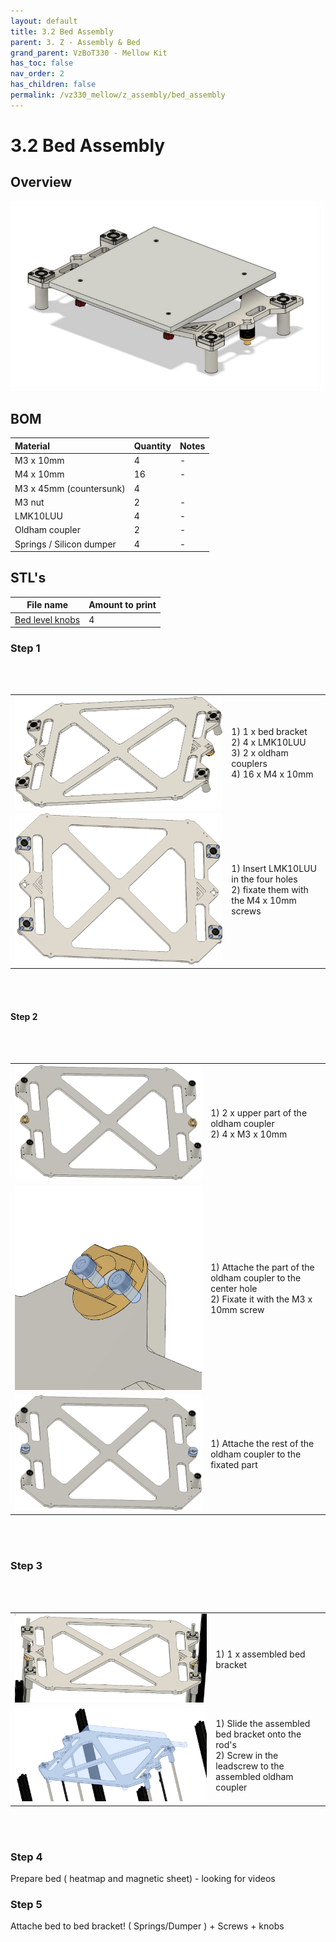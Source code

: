 ```yaml
---
layout: default
title: 3.2 Bed Assembly
parent: 3. Z - Assembly & Bed
grand_parent: VzBoT330 - Mellow Kit
has_toc: false
nav_order: 2
has_children: false
permalink: /vz330_mellow/z_assembly/bed_assembly
---
```


# 3.2 Bed Assembly

## Overview

![Bed Overview](../../assets/images/manual/vz330_mellow/z_assembly/bed_assembly/overview.png)

## BOM

| Material        | Quantity          | Notes |
|:-------------|:------------------|:------|
| M3 x 10mm           | 4 | -  |
| M4 x 10mm | 16   | -  |
| M3 x 45mm (countersunk) | 4 |  |
| M3 nut | 2 | - |
| LMK10LUU | 4 | - |
| Oldham coupler | 2 | - |
| Springs / Silicon dumper | 4 | - |

## STL's

| File name | Amount to print |
|-----------|-----------------|
| <a href="https://github.com/VzBoT3D/VzBoT-Vz330/blob/master/Assemblies%20BOM%20and%20STL/Z%20complete%20system%20-%20Aluminum/STLs/Bed%20level%20adjustment%20knobs%20.stl" target="_blank">Bed level knobs</a> | 4 | - |

### Step 1

<br>
<br>

| | |
|-|-|
| ![Step 1](../../assets/images/manual/vz330_mellow/z_assembly/bed_assembly/step1.png) | 1) 1 x bed bracket <br> 2) 4 x LMK10LUU <br> 3) 2 x oldham couplers  <br> 4) 16 x M4 x 10mm |
| ![Part 1](../../assets/images/manual/vz330_mellow/z_assembly/bed_assembly/step1_part1.png) | 1) Insert LMK10LUU in the four holes <br> 2) fixate them with the M4 x 10mm screws |

<br>
<br>

#### Step 2

<br>
<br>

| | |
|-|-|
| ![Step 2](../../assets/images/manual/vz330_mellow/z_assembly/bed_assembly/step2.png) | 1) 2 x upper part of the oldham coupler <br> 2) 4 x M3 x 10mm |
| ![Part 1](../../assets/images/manual/vz330_mellow/z_assembly/bed_assembly/step2_part1.png) | 1) Attache the part of the oldham coupler to the center hole <br> 2) Fixate it with the M3 x 10mm screw |
| ![Part 2](../../assets/images/manual/vz330_mellow/z_assembly/bed_assembly/step2_part2.png) | 1) Attache the rest of the oldham coupler to the fixated part |

<br>
<br>

### Step 3

<br>
<br>

| | |
|-|-|
| ![Step 3](../../assets/images/manual/vz330_mellow/z_assembly/bed_assembly/step3.png) | 1) 1 x assembled bed bracket |
| ![Part 1](../../assets/images/manual/vz330_mellow/z_assembly/bed_assembly/step3_part1.png) | 1) Slide the assembled bed bracket onto the rod's <br> 2) Screw in the leadscrew to the assembled oldham coupler |

<br>
<br>

### Step 4

Prepare bed ( heatmap and magnetic sheet) - looking for videos

### Step 5

Attache bed to bed bracket! ( Springs/Dumper ) + Screws + knobs